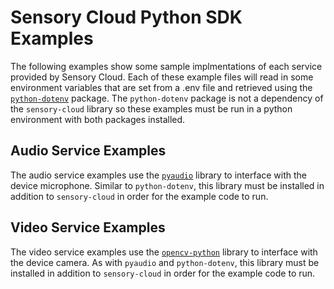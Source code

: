 # Sensory Cloud Python SDK Examples
The following examples show some sample implmentations of each service provided by Sensory Cloud.
Each of these example files will read in some environment variables that are set from a .env file
and retrieved using the [`python-dotenv`](https://pypi.org/project/python-dotenv/) package.  The `python-dotenv` package is not a dependency of
the `sensory-cloud` library so these examples must be run in a python environment with both packages installed.

## Audio Service Examples
The audio service examples use the [`pyaudio`](https://pypi.org/project/PyAudio/) library to interface with the device microphone.  Similar to
`python-dotenv`, this library must be installed in addition to `sensory-cloud` in order for the example code to run.

## Video Service Examples
The video service examples use the [`opencv-python`](https://pypi.org/project/opencv-python/) library to interface with the device camera.  As with
`pyaudio` and `python-dotenv`, this library must be installed in addition to `sensory-cloud` in order for the example code to run. 